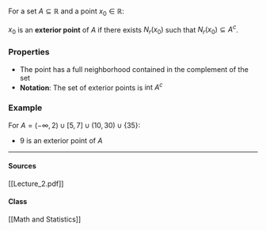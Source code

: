 For a set $A \subseteq \mathbb{R}$ and a point $x_0 \in \mathbb{R}$:

$x_0$ is an **exterior point** of $A$ if there exists $N_r(x_0)$ such that $N_r(x_0) \subseteq A^c$.

### Properties
- The point has a full neighborhood contained in the complement of the set
- **Notation**: The set of exterior points is $\text{int } A^c$

### Example
For $A = (-\infty, 2) \cup [5, 7] \cup (10, 30) \cup \{35\}$:
- $9$ is an exterior point of $A$

---
#### Sources
[[Lecture_2.pdf]]
#### Class
[[Math and Statistics]]